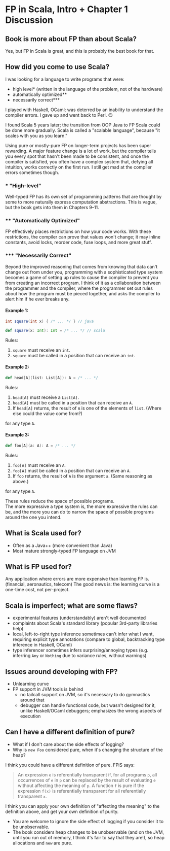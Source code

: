 # FP in Scala, Intro + Chapter 1 Discussion

## Book is more about FP than about Scala?
  Yes, but FP in Scala is great, and this is probably the best book for that.

## How did you come to use Scala?
I was looking for a language to write programs that were:
- high level\* (written in the language of the problem, not of the hardware)
- automatically optimized\*\*
- necessarily correct\*\*\*

I played with Haskell, OCaml; was deterred by an inability to understand the compiler errors.
I gave up and went back to Perl. :wink:

I found Scala 5 years later; the transition from OOP Java to FP Scala could be done more gradually.
Scala is called a "scalable language", because "it scales with you as you learn."  

Using pure or mostly-pure FP on longer-term projects has been super rewarding.  A major feature change is a lot of work, but the compiler tells you every spot that hasn't been made to be consistent, and once the compiler is satisfied, you often have a complex system that, defying all intuition, works correctly on the first run.  I still get mad at the compiler errors sometimes though.

### \* "High-level"
Well-typed FP has its own set of programming patterns that are thought by some to more naturally express computation abstractions.  This is vague, but the book gets into them in Chapters 9–11.

### \*\* "Automatically Optimized"
FP effectively places restrictions on how your code works.  With these restrictions, the compiler can prove 
that values won't change; it may inline constants, avoid locks, reorder code, fuse loops, and more great stuff.

### \*\*\* "Necessarily Correct"
Beyond the improved reasoning that comes from knowing that data can't change out from under you, 
programming with a sophisticated type system becomes a game of setting up rules to cause the
compiler to prevent you from creating an incorrect program.  I think of it as a collaboration between the programmer
and the compiler, where the programmer set out rules about how the program must be pieced together, 
and asks the compiler to alert him if he ever breaks any.

#### Example 1:
```java
int square(int x) { /* ... */ } // java
```
```scala
def square(x: Int): Int = /* ... */ // scala
```
Rules: 

1. `square` must receive an `int`.
2. `square` must be called in a position that can receive an `int`.

#### Example 2:
```scala
def head[A](list: List[A]): A = /* ... */
```
Rules:

1. `head[A]` must receive a `List[A]`.
2. `head[A]` must be called in a position that can receive an `A`.
3. If `head[A]` returns, the result of `A` is one of the elements of `list`. (Where else could the value come from?)

for any type `A`.

#### Example 3:
```scala
def foo[A](a: A): A = /* ... */
```
Rules:

1. `foo[A]` must receive an `A`.
2. `foo[A]` must be called in a position that can receive an `A`.
3. If `foo` returns, the result of `A` is the argument `a`. (Same reasoning as above.)

for any type `A`.

These rules reduce the space of possible programs.  
The more expressive a type system is, the more expressive the rules can be, 
and the more you can do to narrow the space of possible programs around the one you intend.

## What is Scala used for?
- Often as a Java++ (more convenient than Java)
- Most mature strongly-typed FP language on JVM

## What is FP used for?
  Any application where errors are more expensive than learning FP is. (financial, aeronautics, telecom)
  The good news is: the learning curve is a one-time cost, not per-project.

## Scala is imperfect; what are some flaws?
- experimental features (understandably) aren't well documented
- complaints about Scala's standard library (popular 3rd-party libraries help)
- local, left-to-right type inference sometimes can't infer what I want, requiring explicit type annotations (compare to global, backtracking type inference in Haskell, OCaml)
- type inferencer sometimes infers surprising/annoying types (e.g. inferring `Any` or `Nothing` due to variance rules, without warnings)

## Issues around developing with FP?
- Unlearning curve
- FP support in JVM tools is behind
    - no tailcall support on JVM, so it's necessary to do gymnastics around that
    - debugger can handle functional code, but wasn't designed for it, unlike Haskell/OCaml debuggers; emphasizes the wrong aspects of execution

## Can I have a different definition of pure?
- What if I don't care about the side effects of logging?
- Why is `new Foo` considered pure, when it's changing the structure of the heap?

I think you could have a different definition of pure. FPiS says:
> An expression `e` is referentially transparent if, for all programs `p`, all occurrences of `e` in `p` can be replaced by the result of evaluating `e` without affecting the meaning of `p`. A function `f` is pure if the expression `f(x)` is referentially transparent for all referentially transparent `x`.

I think you can apply your own definition of "affecting the meaning" to the definition above, and get your own definition of purity.

* You are welcome to ignore the side effect of logging if you consider it to be unobservable.
* The book considers heap changes to be unobservable (and on the JVM, until you run out of memory, I think it's fair to say that they are!), so heap allocations and `new` are pure.
